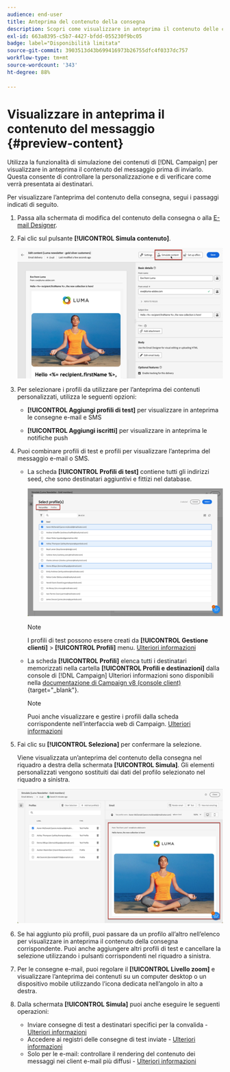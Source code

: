 ```yaml
---
audience: end-user
title: Anteprima del contenuto della consegna
description: Scopri come visualizzare in anteprima il contenuto delle consegne nell’interfaccia utente di Campaign Web
exl-id: 663a8395-c5b7-4427-bfdd-055230f9bc05
badge: label="Disponibilità limitata"
source-git-commit: 3903513d43b699416973b26755dfc4f0337dc757
workflow-type: tm+mt
source-wordcount: '343'
ht-degree: 88%

---
```



# Visualizzare in anteprima il contenuto del messaggio {#preview-content}

Utilizza la funzionalità di simulazione dei contenuti di [!DNL Campaign] per visualizzare in anteprima il contenuto del messaggio prima di inviarlo. Questa consente di controllare la personalizzazione e di verificare come verrà presentata ai destinatari.

Per visualizzare l’anteprima del contenuto della consegna, segui i passaggi indicati di seguito.

1. Passa alla schermata di modifica del contenuto della consegna o alla [E-mail Designer](../email/get-started-email-designer.md).

1. Fai clic sul pulsante **[!UICONTROL Simula contenuto]**.

   ![](assets/simulate-button.png)

1. Per selezionare i profili da utilizzare per l’anteprima dei contenuti personalizzati, utilizza le seguenti opzioni:

   * **[!UICONTROL Aggiungi profili di test]** per visualizzare in anteprima le consegne e-mail e SMS

   * **[!UICONTROL Aggiungi iscritti]** per visualizzare in anteprima le notifiche push

1. Puoi combinare profili di test e profili per visualizzare l’anteprima del messaggio e-mail o SMS.

   * La scheda **[!UICONTROL Profili di test]** contiene tutti gli indirizzi seed, che sono destinatari aggiuntivi e fittizi nel database.

     ![](assets/simulate-select-profiles.png)

     >[!NOTE]
     >
     >I profili di test possono essere creati da **[!UICONTROL Gestione clienti]** > **[!UICONTROL Profili]** menu. [Ulteriori informazioni](../audience/test-profiles.md#create-test-profiles)

   * La scheda **[!UICONTROL Profili]** elenca tutti i destinatari memorizzati nella cartella **[!UICONTROL Profili e destinazioni]** dalla console di [!DNL Campaign] Ulteriori informazioni sono disponibili nella [documentazione di Campaign v8 (console client)](https://experienceleague.adobe.com/docs/campaign/campaign-v8/audience/view-profiles.html?lang=it){target="_blank"}.

     >[!NOTE]
     >
     >Puoi anche visualizzare e gestire i profili dalla scheda corrispondente nell’interfaccia web di Campaign. [Ulteriori informazioni](../audience/about-recipients.md)

1. Fai clic su **[!UICONTROL Seleziona]** per confermare la selezione.

   Viene visualizzata un’anteprima del contenuto della consegna nel riquadro a destra della schermata **[!UICONTROL Simula]**. Gli elementi personalizzati vengono sostituiti dai dati del profilo selezionato nel riquadro a sinistra.

   ![](assets/simulate-preview.png)

1. Se hai aggiunto più profili, puoi passare da un profilo all’altro nell’elenco per visualizzare in anteprima il contenuto della consegna corrispondente. Puoi anche aggiungere altri profili di test e cancellare la selezione utilizzando i pulsanti corrispondenti nel riquadro a sinistra.

1. Per le consegne e-mail, puoi regolare il **[!UICONTROL Livello zoom]** e visualizzare l’anteprima dei contenuti su un computer desktop o un dispositivo mobile utilizzando l’icona dedicata nell’angolo in alto a destra.

1. Dalla schermata **[!UICONTROL Simula]** puoi anche eseguire le seguenti operazioni:
   * Inviare consegne di test a destinatari specifici per la convalida - [Ulteriori informazioni](test-deliveries.md)
   * Accedere ai registri delle consegne di test inviate - [Ulteriori informazioni](test-deliveries.md#access-test-deliveries)
   * Solo per le e-mail: controllare il rendering del contenuto dei messaggi nei client e-mail più diffusi - [Ulteriori informazioni](email-rendering.md)



